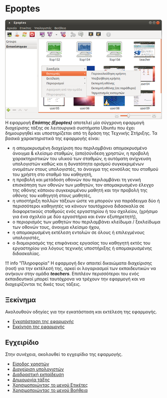 # Epoptes

[*![](0.5.7_epoptes_startup.png)*](0.5.7_epoptes_startup.png)
Η εφαρμογή ***Επόπτης (Epoptes)*** αποτελεί
μία σύγχρονη εφαρμογή διαχείρισης τάξης σε λειτουργικά
συστήματα Ubuntu που έχει δημιουργηθεί και υποστηρίζεται από τη δράση
της Τεχνικής Στήριξης. Τα βασικά χαρακτηριστικά της εφαρμογής είναι:

  - η απομακρυσμένη διαχείριση που περιλαμβάνει απομακρυσμένο άνοιγμα &
    κλείσιμο σταθμών, (απο)σύνδεση χρηστών, η προβολή χαρακτηριστικών
    του υλικού των σταθμών, η αυτόματη ανίχνευση υπολογιστών καθώς και
    η δυνατότητα ορισμού συγκεκριμένων ονομάτων στους υπολογιστές, το
    άνοιγμα της κονσόλας του σταθμού του χρήστη στο σταθμό του
    καθηγητή,
  - η προβολή και μετάδοση οθονών που περιλαμβάνει τη γενική επισκόπηση
    των οθονών των μαθητών, τον απομακρυσμένο έλεγχο της οθόνης κάποιου
    συγκεκριμένου μαθητή και την προβολή της οθόνης του καθηγητή στους
    μαθητές,
  - η υποστήριξη πολλών τάξεων ώστε να μπορούν για παράδειγμα δύο ή
    περισσότεροι καθηγητές να κάνουν ταυτόχρονα διδασκαλία σε
    διαφορετικούς σταθμούς ενός εργαστηρίου ή του σχολείου,
    (χρήσιμο για ένα σχολείο με δύο εργαστήρια και έναν
    εξυπηρετητή),
  - ο περιορισμός των μαθητών που περιλαμβάνει κλείδωμα / ξεκλείδωμα των
    οθονών τους, άνοιγμα κλείσιμο ήχου,
  - η απομακρυσμένη εκτέλεση εντολών σε όλους ή επιλεγμένους
    υπολογιστές,
  - ο διαμοιρασμός της επιφάνειας εργασίας του καθηγητή εκτός του
    εργαστηρίου για λόγους τεχνικής υποστήριξης ή απομακρυσμένης
    διδασκαλίας.

!!! info "Πληροφορία"
    Η εφαρμογή δεν απαιτεί δικαιώματα διαχείρισης (root) για την εκτέλεσή της, αρκεί οι λογαριασμοί των εκπαιδευτικών να ανήκουν στην ομάδα ***teachers***. Επιπλέον περισσότεροι του ενός εκπαιδευτικοί μπορεί ταυτόχρονα να τρέχουν την εφαρμογή και να διαχειρίζονται τις δικές τους τάξεις.

## Ξεκίνημα

Ακολουθούν οδηγίες για την εγκατάσταση και εκτέλεση της εφαρμογής.

  - [Εγκατάσταση της εφαρμογής](Εγκατάσταση.md)
  - [Εκκίνηση της εφαρμογής](Εκκίνηση_εφαρμογής.md)

## Εγχειρίδιο

Στην συνέχεια, ακολουθεί το εγχειρίδιο της εφαρμογής.

  - [Είσοδος χρηστών](Είσοδος_χρηστών.md)
  - [Διαχείριση υπολογιστών](Διαχείριση_υπολογιστών.md)
  - [Διαδραστική εκπαίδευση](Διαδραστική_εκπαίδευση.md)
  - [Δημιουργία τάξης](Δημιουργία_τάξης.md)
  - [Χρησιμοποιώντας το μενού Ετικέτες](Ετικέτες.md)
  - [Χρησιμοποιώντας το μενού Βοήθεια](Βοήθεια.md)
